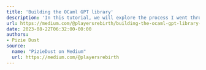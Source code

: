 ```yaml
---
title: 'Building the OCaml GPT library'
description: 'In this tutorial, we will explore the process I went through to build my first OCaml library.'
url: https://medium.com/@playersrebirth/building-the-ocaml-gpt-library-650c00b4d72b
date: 2023-08-22T06:32:00-00:00
authors:
- Pizie Dust
source:
  name: "PizieDust on Medium"
  url: https://medium.com/@playersrebirth
---
```

